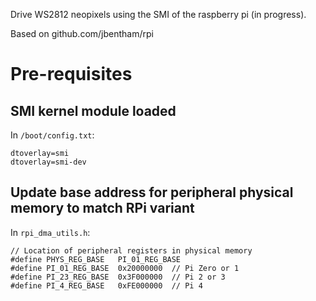 Drive WS2812 neopixels using the SMI of the raspberry pi (in progress).

Based on github.com/jbentham/rpi

Pre-requisites
==============

## SMI kernel module loaded

In `/boot/config.txt`:
```
dtoverlay=smi
dtoverlay=smi-dev
```

## Update base address for peripheral physical memory to match RPi variant
In `rpi_dma_utils.h`:
```
// Location of peripheral registers in physical memory
#define PHYS_REG_BASE   PI_01_REG_BASE
#define PI_01_REG_BASE  0x20000000  // Pi Zero or 1
#define PI_23_REG_BASE  0x3F000000  // Pi 2 or 3
#define PI_4_REG_BASE   0xFE000000  // Pi 4
```

